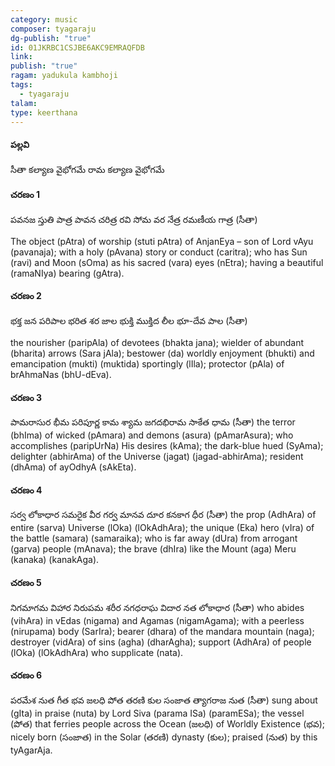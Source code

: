 ```yaml
---
category: music
composer: tyagaraju
dg-publish: "true"
id: 01JKRBC1CSJBE6AKC9EMRAQFDB
link: 
publish: "true"
ragam: yadukula kambhoji
tags:
  - tyagaraju
talam: 
type: keerthana
---
```



#### పల్లవి 
సీతా కల్యాణ వైభోగమే
రామ కల్యాణ వైభోగమే

#### చరణం 1
పవనజ స్తుతి పాత్ర పావన చరిత్ర
రవి సోమ వర నేత్ర రమణీయ గాత్ర (సీతా)

The object (pAtra) of worship (stuti pAtra) of AnjanEya – son of Lord vAyu (pavanaja);
with a holy (pAvana) story or conduct (caritra);
who has Sun (ravi) and Moon (sOma) as his sacred (vara) eyes (nEtra);
having a beautiful (ramaNIya) bearing (gAtra).

#### చరణం 2 
భక్త జన పరిపాల భరిత శర జాల
భుక్తి ముక్తిద లీల భూ-దేవ పాల (సీతా)

the nourisher (paripAla) of devotees (bhakta jana);
wielder of abundant (bharita) arrows (Sara jAla);
bestower (da) worldly enjoyment (bhukti) and emancipation (mukti) (muktida) sportingly (lIla);
protector (pAla) of brAhmaNas (bhU-dEva).

#### చరణం 3 
పామరాసుర భీమ పరిపూర్ణ కామ
శ్యామ జగదభిరామ సాకేత ధామ (సీతా)
the terror (bhIma) of wicked (pAmara) and demons (asura) (pAmarAsura);
who accomplishes (paripUrNa) His desires (kAma);
the dark-blue hued (SyAma);
delighter (abhirAma) of the Universe (jagat) (jagad-abhirAma);
resident (dhAma) of ayOdhyA (sAkEta).

#### చరణం 4 
సర్వ లోకాధార సమరైక వీర
గర్వ మానవ దూర కనకాగ ధీర (సీతా)
the prop (AdhAra) of entire (sarva) Universe (lOka) (lOkAdhAra);
the unique (Eka) hero (vIra) of the battle (samara) (samaraika);
who is far away (dUra) from arrogant (garva) people (mAnava);
the brave (dhIra) like the Mount (aga) Meru (kanaka) (kanakAga).


#### చరణం 5
నిగమాగమ విహార నిరుపమ శరీర
నగధరాఘ విదార నత లోకాధార (సీతా)
who abides (vihAra) in vEdas (nigama) and Agamas (nigamAgama);
with a peerless (nirupama) body (SarIra);
bearer (dhara) of the mandara mountain (naga);
destroyer (vidAra) of sins (agha) (dharAgha);
support (AdhAra) of people (lOka) (lOkAdhAra) who supplicate (nata).

#### చరణం 6
పరమేశ నుత గీత భవ జలధి పోత
తరణి కుల సంజాత త్యాగరాజ నుత (సీతా)
sung about (gIta) in praise (nuta) by Lord Siva (parama ISa) (paramESa);
the vessel (పోత) that ferries people across the Ocean (జలధి) of Worldly Existence (భవ);
nicely born (సంజాత) in the Solar (తరణి) dynasty (కుల);
praised (నుత) by this tyAgarAja.